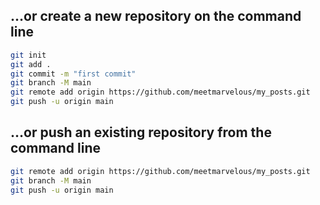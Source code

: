 ## …or create a new repository on the command line
```bash
git init
git add .
git commit -m "first commit"
git branch -M main
git remote add origin https://github.com/meetmarvelous/my_posts.git
git push -u origin main
```

## …or push an existing repository from the command line
```bash
git remote add origin https://github.com/meetmarvelous/my_posts.git
git branch -M main
git push -u origin main
```
